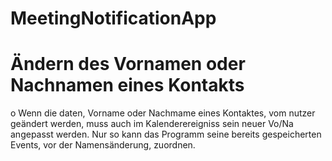 # MeetingNotificationApp

# Ändern des Vornamen oder Nachnamen eines Kontakts
o Wenn die daten, Vorname oder Nachmame eines Kontaktes, vom nutzer geändert werden, muss auch im Kalenderereigniss sein neuer Vo/Na angepasst werden. 
Nur so kann das Programm seine bereits gespeicherten Events, vor der Namensänderung, zuordnen.






